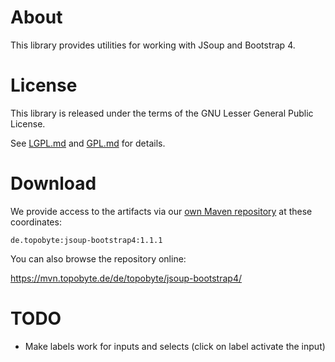 # About

This library provides utilities for working with JSoup and Bootstrap 4.

# License

This library is released under the terms of the GNU Lesser General Public
License.

See [LGPL.md](LGPL.md) and [GPL.md](GPL.md) for details.

# Download

We provide access to the artifacts via our
[own Maven repository](https://mvn.topobyte.de) at these coordinates:

    de.topobyte:jsoup-bootstrap4:1.1.1

You can also browse the repository online:

<https://mvn.topobyte.de/de/topobyte/jsoup-bootstrap4/>

# TODO

* Make labels work for inputs and selects (click on label activate the input)
